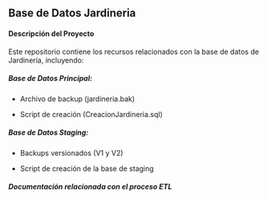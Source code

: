 ## Base de Datos Jardineria

#### Descripción del Proyecto
Este repositorio contiene los recursos relacionados con la base de datos de Jardinería, incluyendo:

##### Base de Datos Principal:

- Archivo de backup (jardineria.bak)

- Script de creación (CreacionJardineria.sql)

##### Base de Datos Staging:

- Backups versionados (V1 y V2)

- Script de creación de la base de staging

##### Documentación relacionada con el proceso ETL
